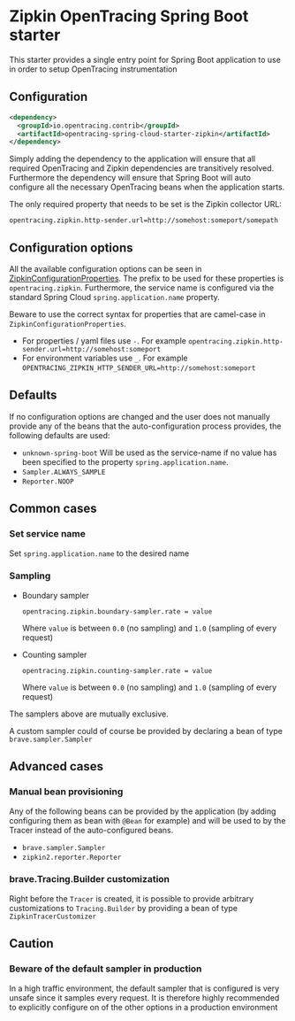 # Zipkin OpenTracing Spring Boot starter

This starter provides a single entry point for Spring Boot application to use in order to setup OpenTracing instrumentation 

## Configuration

```xml
<dependency>
  <groupId>io.opentracing.contrib</groupId>
  <artifactId>opentracing-spring-cloud-starter-zipkin</artifactId>
</dependency>
```

Simply adding the dependency to the application will ensure that all required OpenTracing and Zipkin dependencies are transitively resolved.
Furthermore the dependency will ensure that Spring Boot will auto configure all the necessary OpenTracing beans when the application starts.


The only required property that needs to be set is the Zipkin collector URL:

```
opentracing.zipkin.http-sender.url=http://somehost:someport/somepath
```


## Configuration options

All the available configuration options can be seen in [ZipkinConfigurationProperties](src/main/java/io/opentracing/contrib/spring/cloud/starter/zipkin/ZipkinConfigurationProperties.java).
The prefix to be used for these properties is `opentracing.zipkin`.
Furthermore, the service name is configured via the standard Spring Cloud `spring.application.name` property.

Beware to use the correct syntax for properties that are camel-case in `ZipkinConfigurationProperties`.

* For properties / yaml files use `-`. For example `opentracing.zipkin.http-sender.url=http://somehost:someport`
* For environment variables use `_`. For example `OPENTRACING_ZIPKIN_HTTP_SENDER_URL=http://somehost:someport` 

## Defaults

If no configuration options are changed and the user does not manually provide any of the beans that the 
auto-configuration process provides, the following defaults are used:

* `unknown-spring-boot` Will be used as the service-name if no value has been specified to the property `spring.application.name`. 
* `Sampler.ALWAYS_SAMPLE`
* `Reporter.NOOP`


## Common cases

### Set service name 

Set `spring.application.name` to the desired name


### Sampling

* Boundary sampler

  `opentracing.zipkin.boundary-sampler.rate = value`
  
  Where `value` is between `0.0` (no sampling) and `1.0` (sampling of every request) 

* Counting sampler

  `opentracing.zipkin.counting-sampler.rate = value` 
  
  Where `value` is between `0.0` (no sampling) and `1.0` (sampling of every request)
  
  
The samplers above are mutually exclusive.

A custom sampler could of course be provided by declaring a bean of type `brave.sampler.Sampler`

## Advanced cases

### Manual bean provisioning

Any of the following beans can be provided by the application (by adding configuring them as bean with `@Bean` for example)
and will be used to by the Tracer instead of the auto-configured beans.

* `brave.sampler.Sampler`
* `zipkin2.reporter.Reporter`  

### brave.Tracing.Builder customization

Right before the `Tracer` is created, it is possible to provide arbitrary customizations to `Tracing.Builder` by providing a bean
of type `ZipkinTracerCustomizer`

## Caution

### Beware of the default sampler in production

In a high traffic environment, the default sampler that is configured is very unsafe since it samples every request.
It is therefore highly recommended to explicitly configure on of the other options in a production environment
